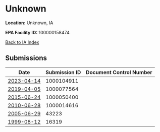 # Unknown

**Location:** Unknown, IA

**EPA Facility ID:** 100000158474

[Back to IA Index](../../index.md)

## Submissions

| Date | Submission ID | Document Control Number |
|------|--------------|-------------------------|
| [2023-04-14](submissions/1000104911.md) | 1000104911 |  |
| [2019-04-05](submissions/1000077564.md) | 1000077564 |  |
| [2015-06-24](submissions/1000050400.md) | 1000050400 |  |
| [2010-06-28](submissions/1000014616.md) | 1000014616 |  |
| [2005-06-29](submissions/43223.md) | 43223 |  |
| [1999-08-12](submissions/16319.md) | 16319 |  |

